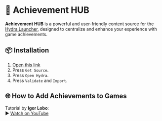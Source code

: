 # 🎯 Achievement HUB

**Achievement HUB** is a powerful and user-friendly content source for the [Hydra Launcher](https://hydralauncher.gg/), designed to centralize and enhance your experience with game achievements.

## 📦 Installation

1. [Open this link](https://rafabombardelli.github.io/achievementhub-page)
2. Press `Get Source`.
3. Press `Open Hydra`.
4. Press `Validate` and `Import`.

## 🌐 How to Add Achievements to Games

Tutorial by **Igor Lobo**:  
▶️ [Watch on YouTube](https://www.youtube.com/watch?v=tdD_ekrTFfk)
